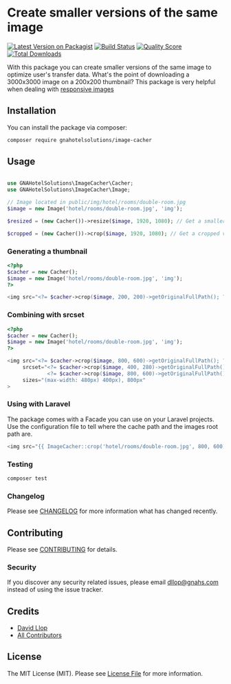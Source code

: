 # Create smaller versions of the same image

[![Latest Version on Packagist](https://img.shields.io/packagist/v/gnahotelsolutions/image-cacher.svg?style=flat-square)](https://packagist.org/packages/gnahotelsolutions/image-cacher)
[![Build Status](https://img.shields.io/travis/gnahotelsolutions/image-cacher/master.svg?style=flat-square)](https://travis-ci.org/gnahotelsolutions/image-cacher)
[![Quality Score](https://img.shields.io/scrutinizer/g/gnahotelsolutions/image-cacher.svg?style=flat-square)](https://scrutinizer-ci.com/g/gnahotelsolutions/image-cacher)
[![Total Downloads](https://img.shields.io/packagist/dt/gnahotelsolutions/image-cacher.svg?style=flat-square)](https://packagist.org/packages/gnahotelsolutions/image-cacher)

With this package you can create smaller versions of the same image to optimize user's transfer data. What's the point of downloading a 3000x3000 image on a 200x200 thumbnail? This package is very helpful when dealing with [responsive images](https://developer.mozilla.org/en-US/docs/Learn/HTML/Multimedia_and_embedding/Responsive_images)

## Installation

You can install the package via composer:

```bash
composer require gnahotelsolutions/image-cacher
```

## Usage

```php

use GNAHotelSolutions\ImageCacher\Cacher;
use GNAHotelSolutions\ImageCacher\Image;

// Image located in public/img/hotel/rooms/double-room.jpg
$image = new Image('hotel/rooms/double-room.jpg', 'img');

$resized = (new Cacher())->resize($image, 1920, 1080); // Get a smaller version of the image or the same if the size is smaller.

$cropped = (new Cacher())->crop($image, 1920, 1080); // Get a cropped version of the image.
```

### Generating a thumbnail

```php
<?php 
$cacher = new Cacher();
$image = new Image('hotel/rooms/double-room.jpg', 'img'); 
?>

<img src="<?= $cacher->crop($image, 200, 200)->getOriginalFullPath(); ?>" class="thumbnail">
```

### Combining with srcset

```php
<?php 
$cacher = new Cacher();
$image = new Image('hotel/rooms/double-room.jpg', 'img'); 
?>

<img src="<?= $cacher->crop($image, 800, 600)->getOriginalFullPath(); ?>"
     srcset="<?= $cacher->crop($image, 400, 280)->getOriginalFullPath(); ?> 400w,
             <?= $cacher->crop($image, 800, 600)->getOriginalFullPath(); ?> 800w"
     sizes="(max-width: 480px) 400px), 800px"
>
```

### Using with Laravel

The package comes with a Facade you can use on your Laravel projects. Use the configuration file to tell where the cache path and the images root path are.

```php
<img src="{{ ImageCacher::crop('hotel/rooms/double-room.jpg', 800, 600)->getOriginalFullPath() }}">
```

### Testing

``` bash
composer test
```

### Changelog

Please see [CHANGELOG](CHANGELOG.md) for more information what has changed recently.

## Contributing

Please see [CONTRIBUTING](CONTRIBUTING.md) for details.

### Security

If you discover any security related issues, please email dllop@gnahs.com instead of using the issue tracker.

## Credits

- [David Llop](https://github.com/lloople)
- [All Contributors](../../contributors)

## License

The MIT License (MIT). Please see [License File](LICENSE.md) for more information.